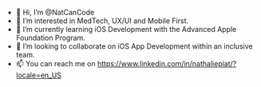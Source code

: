 - 👋 Hi, I’m @NatCanCode
- 👀 I’m interested in MedTech, UX/UI and Mobile First. 
- 🌱 I’m currently learning iOS Development with the Advanced Apple Foundation Program. 
- 💞️ I’m looking to collaborate on iOS App Development within an inclusive team. 
- 📫 You can reach me on https://www.linkedin.com/in/nathaliepiat/?locale=en_US

<!---
NatCanCode/NatCanCode is a ✨ special ✨ repository because its `README.md` (this file) appears on your GitHub profile.
You can click the Preview link to take a look at your changes.
--->
